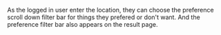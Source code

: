 As the logged in user enter the location, they can choose the preference scroll down filter bar for things they prefered or don't want. And the preference filter bar also appears on the result page.
